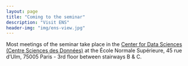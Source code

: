 ```yaml
---
layout: page
title: "Coming to the seminar"
description: "Visit ENS"
header-img: "img/ens-view.jpg"
---
```


Most meetings of the seminar take place in the <a href="https://csd.ens.psl.eu">Center for Data Sciences (Centre Sciences des Données)</a> at the École Normale Supérieure, 45 rue d’Ulm, 75005 Paris - 3rd floor between stairways B & C.
